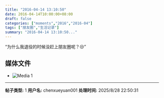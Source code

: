 ```yaml
---
title: "2016-04-14 13:10:50"
date: 2016-04-14T10:00:00+08:00
draft: false
categories: ["moments","2016","2016-04"]
tags: ["朋友圈","生活记录"]
summary: "2016-04-14 13:10:50..."
---
```


“为什么我退役的时候没赶上朋友圈呢？😒”

## 媒体文件

- ![Media 1](/Moments/photos/2016-04-14/201604141310500.jpg)

---

**帖子类型:** 1
**用户名:** chenxueyuan001
**处理时间:** 2025/8/28 22:50:31